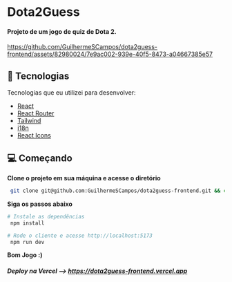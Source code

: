 <h1 align="start">
  Dota2Guess
</h1>

<h4 align="start">Projeto de um jogo de quiz de Dota 2.</h4>

https://github.com/GuilhermeSCampos/dota2guess-frontend/assets/82980024/7e9ac002-939e-40f5-8473-a04667385e57

## 🚀 Tecnologias

Tecnologias que eu utilizei para desenvolver:

- [React](https://reactjs.org)
- [React Router](https://reactrouter.com/en/main)
- [Tailwind](https://tailwindcss.com/)
- [i18n](https://www.i18next.com/)
- [React Icons](https://react-icons.github.io/react-icons/)

## 💻 Começando

**Clone o projeto em sua máquina e acesse o diretório**

```bash
 git clone git@github.com:GuilhermeSCampos/dota2guess-frontend.git && cd dota2guess-frontend
```

**Siga os passos abaixo**

```bash
# Instale as dependências
 npm install

# Rode o cliente e acesse http://localhost:5173
 npm run dev
```
**Bom Jogo :)**
##### Deploy na Vercel --> https://dota2guess-frontend.vercel.app
